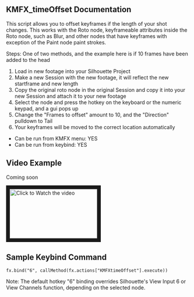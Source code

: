 ## KMFX_timeOffset Documentation

This script allows you to offset keyframes if the length of your shot changes.  This works with the
Roto node, keyframeable attributes inside the Roto node, such as Blur, and other nodes that have keyframes with exception of the Paint node paint strokes.


Steps: One of two methods, and the example here is if 10 frames have been added to the head 
1. Load in new footage into your Silhouette Project
2. Make a new Session with the new footage, it will reflect the new startframe and new length
3. Copy the original roto node in the original Session and copy it into your new Session and attach it to your new footage
4. Select the node and press the hotkey on the keyboard or the numeric keypad, and a gui pops up
5. Change the "Frames to offset" amount to 10, and the "Direction" pulldown to Tail
6. Your keyframes will be moved to the correct location automatically

- Can be run from KMFX menu: YES
- Can be run from keybind: YES


## Video Example
Coming soon

<a href="http://www.youtube.com/watch?feature=player_embedded&v=aYSGDXyM6oo" target="_blank"><img src="http://img.youtube.com/vi/aYSGDXyM6oo/mqdefault.jpg"
alt="Click to Watch the video" width="240" height="135" border="10" /></a>


## Sample Keybind Command
```
fx.bind("6", callMethod(fx.actions["KMFXtimeOffset"].execute))
```

Note: The default hotkey "6" binding overrides Silhouette's View Input 6 or View Channels
function, depending on the selected node.